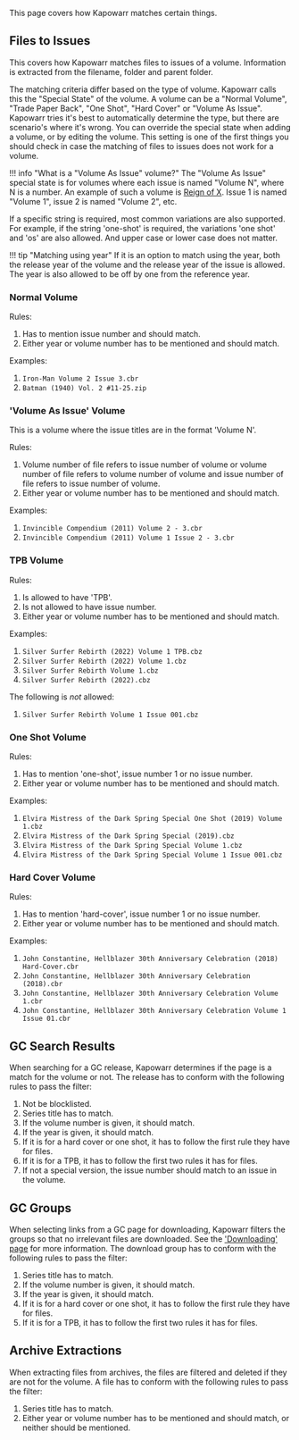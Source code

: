 This page covers how Kapowarr matches certain things.

## Files to Issues

This covers how Kapowarr matches files to issues of a volume. Information is extracted from the filename, folder and parent folder.

The matching criteria differ based on the type of volume. Kapowarr calls this the "Special State" of the volume. A volume can be a "Normal Volume", "Trade Paper Back", "One Shot", "Hard Cover" or "Volume As Issue". Kapowarr tries it's best to automatically determine the type, but there are scenario's where it's wrong. You can override the special state when adding a volume, or by editing the volume. This setting is one of the first things you should check in case the matching of files to issues does not work for a volume.

!!! info "What is a "Volume As Issue" volume?"
	The "Volume As Issue" special state is for volumes where each issue is named "Volume N", where N is a number. An example of such a volume is [Reign of X](https://comicvine.gamespot.com/reign-of-x/4050-137265/). Issue 1 is named "Volume 1", issue 2 is named "Volume 2", etc.

If a specific string is required, most common variations are also supported. For example, if the string 'one-shot' is required, the variations 'one shot' and 'os' are also allowed. And upper case or lower case does not matter. 

!!! tip "Matching using year"
	If it is an option to match using the year, both the release year of the volume and the release year of the issue is allowed. The year is also allowed to be off by one from the reference year.

### Normal Volume

Rules:

1. Has to mention issue number and should match.
2. Either year or volume number has to be mentioned and should match.

Examples:

1. `Iron-Man Volume 2 Issue 3.cbr`
2. `Batman (1940) Vol. 2 #11-25.zip`

### 'Volume As Issue' Volume

This is a volume where the issue titles are in the format 'Volume N'.

Rules:

1. Volume number of file refers to issue number of volume or volume number of file refers to volume number of volume and issue number of file refers to issue number of volume.
2. Either year or volume number has to be mentioned and should match.

Examples:

1. `Invincible Compendium (2011) Volume 2 - 3.cbr`
2. `Invincible Compendium (2011) Volume 1 Issue 2 - 3.cbr`

### TPB Volume

Rules:

1. Is allowed to have 'TPB'.
2. Is not allowed to have issue number.
3. Either year or volume number has to be mentioned and should match.

Examples:

1. `Silver Surfer Rebirth (2022) Volume 1 TPB.cbz`
2. `Silver Surfer Rebirth (2022) Volume 1.cbz`
3. `Silver Surfer Rebirth Volume 1.cbz`
4. `Silver Surfer Rebirth (2022).cbz`

The following is _not_ allowed:

1. `Silver Surfer Rebirth Volume 1 Issue 001.cbz`

### One Shot Volume

Rules:

1. Has to mention 'one-shot', issue number 1 or no issue number.
2. Either year or volume number has to be mentioned and should match.

Examples:

1. `Elvira Mistress of the Dark Spring Special One Shot (2019) Volume 1.cbz`
2. `Elvira Mistress of the Dark Spring Special (2019).cbz`
3. `Elvira Mistress of the Dark Spring Special Volume 1.cbz`
4. `Elvira Mistress of the Dark Spring Special Volume 1 Issue 001.cbz`

### Hard Cover Volume

Rules:

1. Has to mention 'hard-cover', issue number 1 or no issue number.
2. Either year or volume number has to be mentioned and should match.

Examples:

1. `John Constantine, Hellblazer 30th Anniversary Celebration (2018) Hard-Cover.cbr`
2. `John Constantine, Hellblazer 30th Anniversary Celebration (2018).cbr`
3. `John Constantine, Hellblazer 30th Anniversary Celebration Volume 1.cbr`
4. `John Constantine, Hellblazer 30th Anniversary Celebration Volume 1 Issue 01.cbr`

## GC Search Results

When searching for a GC release, Kapowarr determines if the page is a match for the volume or not. The release has to conform with the following rules to pass the filter:

1. Not be blocklisted.
2. Series title has to match.
3. If the volume number is given, it should match.
4. If the year is given, it should match.
5. If it is for a hard cover or one shot, it has to follow the first rule they have for files.
6. If it is for a TPB, it has to follow the first two rules it has for files.
7. If not a special version, the issue number should match to an issue in the volume.

## GC Groups

When selecting links from a GC page for downloading, Kapowarr filters the groups so that no irrelevant files are downloaded. See the ['Downloading' page](./downloading.md) for more information. The download group has to conform with the following rules to pass the filter:

1. Series title has to match.
2. If the volume number is given, it should match.
3. If the year is given, it should match.
4. If it is for a hard cover or one shot, it has to follow the first rule they have for files.
5. If it is for a TPB, it has to follow the first two rules it has for files.

## Archive Extractions

When extracting files from archives, the files are filtered and deleted if they are not for the volume. A file has to conform with the following rules to pass the filter:

1. Series title has to match.
2. Either year or volume number has to be mentioned and should match, or neither should be mentioned.
